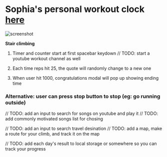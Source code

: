 # Sophia's personal workout clock [here](https://bunnydeviloper.github.io/workout/)

![screenshot](https://bunnydeviloper.github.io/workout/readmebg.PNG)

**Stair climbing**  
1. Timer and counter start at first spacebar keydown
// TODO: start a youtube workout channel as well

2. Each time reps hit 25, the quote will randomly change to a new one
4. When user hit 1000, congratulations modal will pop up showing ending time

### Alternative: user can press stop button to stop (eg: go running outside)

// TODO: add an input to search for songs on youtube and play it
// TODO: add commonly motivated songs list for chosing

// TODO: add an input to search travel desination
// TODO: add a map, make a route for your climb, and track it on the map

// TODO: add each day's result to local storage or somewhere so you can track your progress
